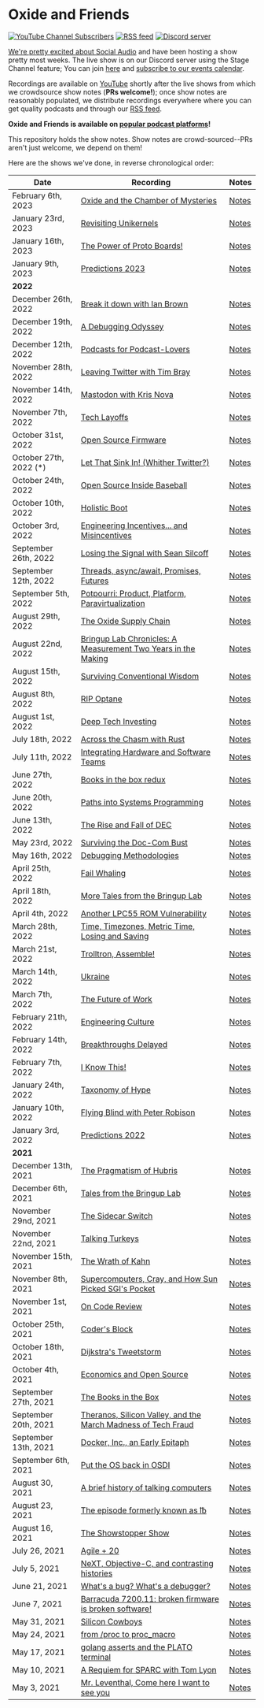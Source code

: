 # Oxide and Friends

[![YouTube Channel Subscribers](https://img.shields.io/youtube/channel/subscribers/UCFn4S3OexFT9YhxJ8GWdUYQ?style=flat-square)](https://www.youtube.com/channel/UCFn4S3OexFT9YhxJ8GWdUYQ)
[![RSS feed](https://img.shields.io/badge/RSS-Feed-green?style=flat-square)](https://feeds.transistor.fm/oxide-and-friends)
[![Discord server](https://img.shields.io/discord/1042492311080288306?label=stage)](https://discord.gg/gcQxNHAKCB)

[We're pretty excited about 
Social Audio](http://dtrace.org/blogs/bmc/2021/05/02/twitter-spaces-a-few-weeks-in/)
and have been hosting a show pretty most weeks. The live show is on our Discord
server using the Stage Channel feature; You can join
[here](https://discord.gg/gcQxNHAKCB) and [subscribe to our events
calendar](https://sesh.fyi/api/calendar/v2/iMdFbuFRupMwuTiwvXswNU.ics).

Recordings are available on
[YouTube](https://www.youtube.com/channel/UCFn4S3OexFT9YhxJ8GWdUYQ) shortly
after the live shows from which we crowdsource show notes (**PRs welcome!**);
once show notes are reasonably populated, we distribute recordings everywhere
where you can get quality podcasts and through our [RSS
feed](https://feeds.transistor.fm/oxide-and-friends).

**Oxide and Friends is available on [popular podcast platforms](https://oxide-and-friends.transistor.fm/)!**

This repository holds the show notes. Show notes are crowd-sourced--PRs aren't
just welcome, we depend on them!

Here are the shows we've done, in reverse chronological order:

| Date | Recording | Notes |
| ---- | ---- | ---- |
| February 6th, 2023 | [Oxide and the Chamber of Mysteries](https://youtu.be/NVZ80_tbkbc) | [Notes](./2023_02_06.md) |
| January 23rd, 2023 | [Revisiting Unikernels](https://youtu.be/2WLhwgBH-cg) | [Notes](./2023_01_23.md) |
| January 16th, 2023 | [The Power of Proto Boards!](https://youtu.be/XmiWIlFvSYs) | [Notes](./2023_01_16.md) |
| January 9th, 2023 | [Predictions 2023](https://youtu.be/6nQbe9EYFaw) | [Notes](./2023_01_09.md) |
| **2022** |||
| December 26th, 2022 | [Break it down with Ian Brown](https://youtu.be/AD7F1Y-pga0) | [Notes](./2022_12_26.md) |
| December 19th, 2022 | [A Debugging Odyssey](https://youtu.be/TulG3yTrLEE) | [Notes](./2022_12_19.md) |
| December 12th, 2022 | [Podcasts for Podcast-Lovers](https://youtu.be/aJDIhNsS9kM) | [Notes](./2022_12_12.md) |
| November 28th, 2022 | [Leaving Twitter with Tim Bray](https://youtu.be/GZF96XmmJg8) | [Notes](./2022_11_28.md) |
| November 14th, 2022 | [Mastodon with Kris Nova](https://youtu.be/2YvLYUYKEAs) | [Notes](./2022_11_14.md) |
| November 7th, 2022 | [Tech Layoffs](https://youtu.be/oBTMUc1Q5vY) | [Notes](./2022_11_07.md) |
| October 31st, 2022 | [Open Source Firmware](https://youtu.be/QAhHkz76NbI) | [Notes](./2022_10_31.md) |
| October 27th, 2022 (*) | [Let That Sink In! (Whither Twitter?)](https://youtu.be/RhXYXtyPz3Y) | [Notes](./2022_10_27_special.md) |
| October 24th, 2022 | [Open Source Inside Baseball](https://youtu.be/UygfNt5oLmM) | [Notes](./2022_10_24.md) |
| October 10th, 2022 | [Holistic Boot](https://youtu.be/KItJzncvjFk) | [Notes](./2022_10_10.md) |
| October 3rd, 2022 | [Engineering Incentives... and Misincentives](https://youtu.be/SU4WT5RZAPY) | [Notes](./2022_10_03.md) |
| September 26th, 2022| [Losing the Signal with Sean Silcoff](https://youtu.be/68TVcHeBsBU) | [Notes](./2022_09_26.md) |
| September 12th, 2022| [Threads, async/await, Promises, Futures](https://youtu.be/3aZctYSIJZQ) | [Notes](./2022_09_12.md) |
| September 5th, 2022| [Potpourri: Product, Platform, Paravirtualization](https://youtu.be/Xd9oIUItoAo) | [Notes](./2022_09_05.md) |
| August 29th, 2022| [The Oxide Supply Chain](https://youtu.be/e0UKvTHyzuk) | [Notes](./2022_08_29.md) |
| August 22nd, 2022| [Bringup Lab Chronicles: A Measurement Two Years in the Making](https://youtu.be/Mx59H47_07s) | [Notes](./2022_08_22.md) |
| August 15th, 2022| [Surviving Conventional Wisdom](https://youtu.be/eNIRGAWR52M) | [Notes](./2022_08_15.md) |
| August 8th, 2022| [RIP Optane](https://youtu.be/lf6a_32vvbU) | [Notes](./2022_08_08.md) |
| August 1st, 2022| [Deep Tech Investing](https://youtu.be/67sp1l_sDkw) | [Notes](./2022_08_01.md) |
| July 18th, 2022| [Across the Chasm with Rust](https://youtu.be/OqyqzFiP1P0) | [Notes](./2022_07_18.md) |
| July 11th, 2022| [Integrating Hardware and Software Teams](https://youtu.be/jsdj8gqLRJc) | [Notes](./2022_07_11.md) |
| June 27th, 2022| [Books in the box redux](https://youtu.be/V85oeH4Byy0) | [Notes](./2022_06_27.md) |
| June 20th, 2022| [Paths into Systems Programming](https://youtu.be/IG1JVKeeaGs) | [Notes](./2022_06_20.md) |
| June 13th, 2022| [The Rise and Fall of DEC](https://youtu.be/-m6GFs3GuU0) | [Notes](./2022_06_13.md) |
| May 23rd, 2022| [Surviving the Doc-Com Bust](https://youtu.be/hEIoCeqMbWU) | [Notes](./2022_05_23.md) |
| May 16th, 2022| [Debugging Methodologies](https://youtu.be/7B2y0-t0SKI) | [Notes](./2022_05_16.md) |
| April 25th, 2022| [Fail Whaling](https://youtu.be/rSVhwjFOIyU) | [Notes](./2022_04_25.md) |
| April 18th, 2022| [More Tales from the Bringup Lab](https://youtu.be/HCkuCkp3Zoo) | [Notes](./2022_04_18.md) |
| April 4th, 2022| [Another LPC55 ROM Vulnerability](https://youtu.be/mi_NKpwIrfI) | [Notes](./2022_04_04.md) |
| March 28th, 2022| [Time, Timezones, Metric Time, Losing and Saving](https://youtu.be/BHtfqleSHAs) | [Notes](./2022_03_28.md) |
| March 21st, 2022| [Trolltron, Assemble!](https://youtu.be/WrEef_bsWas) | [Notes](./2022_03_21.md) |
| March 14th, 2022| [Ukraine](https://youtu.be/EdJU8mSWzQk) | [Notes](./2022_03_14.md) |
| March 7th, 2022| [The Future of Work](https://youtu.be/GTluipbKeII) | [Notes](./2022_03_07.md) |
| February 21th, 2022| [Engineering Culture](https://youtu.be/w9MQJbC26h4) | [Notes](./2022_02_21.md) |
| February 14th, 2022| [Breakthroughs Delayed](https://youtu.be/MyGgkBxz-mg) | [Notes](./2022_02_14.md) |
| February 7th, 2022| [I Know This!](https://youtu.be/WsvJT6i_atw) | [Notes](./2022_02_07.md) |
| January 24th, 2022 | [Taxonomy of Hype](https://youtu.be/qrWgmkBfn9s) | [Notes](./2022_01_24.md) |
| January 10th, 2022 | [Flying Blind with Peter Robison](https://youtu.be/q6i9NPslfE4) | [Notes](./2022_01_10.md) |
| January 3rd, 2022 | [Predictions 2022](https://youtu.be/uZylf2gbg_E) | [Notes](./2022_01_03.md) |
| **2021** |||
| December 13th, 2021 | [The Pragmatism of Hubris](https://youtu.be/cypmufnPfLw) | [Notes](./2021_12_13.md) |
| December 6th, 2021 | [Tales from the Bringup Lab](https://www.youtube.com/watch?v=lhji-kP3Lhk) | [Notes](./2021_12_06.md) |
| November 29nd, 2021 | [The Sidecar Switch](https://youtu.be/yl24yHlLRy0) | [Notes](./2021_11_29.md) |
| November 22nd, 2021 | [Talking Turkeys](https://youtu.be/U10SuAHV8kQ) | [Notes](./2021_11_22.md) |
| November 15th, 2021 | [The Wrath of Kahn](https://youtu.be/oft5i5RzIC8) | [Notes](./2021_11_15.md) |
| November 8th, 2021 | [Supercomputers, Cray, and How Sun Picked SGI's Pocket](https://youtu.be/y07PyBrrzMw) | [Notes](./2021_11_08.md) |
| November 1st, 2021 | [On Code Review](https://youtu.be/JZdXDyeSvtc) | [Notes](./2021_11_01.md) |
| October 25th, 2021 | [Coder's Block](https://youtu.be/QGs5hlH6cLk) | [Notes](./2021_10_25.md) |
| October 18th, 2021 | [Dijkstra's Tweetstorm](https://youtu.be/D-Uzo7M-ioQ) | [Notes](./2021_10_18.md) |
| October 4th, 2021 | [Economics and Open Source](https://youtu.be/JDd8xGSP9DA) | [Notes](./2021_10_04.md) |
| September 27th, 2021 | [The Books in the Box](https://youtu.be/zrZAHO89XGk) | [Notes](./2021_09_27.md) |
| September 20th, 2021 | [Theranos, Silicon Valley, and the March Madness of Tech Fraud](https://youtu.be/YWdk9CKML2g) | [Notes](./2021_09_20.md) |
| September 13th, 2021 | [Docker, Inc., an Early Epitaph](https://youtu.be/l9LTJdT0sZ8) | [Notes](./2021_09_13.md) |
| September 6th, 2021 | [Put the OS back in OSDI](https://youtu.be/PVJfqjJJCkg) | [Notes](./2021_09_06.md) |
| August 30, 2021 | [A brief history of talking computers](https://youtu.be/b9GVJg0LRX4) | [Notes](./2021_08_30.md) |
| August 23, 2021 | [The episode formerly known as ℔](https://www.youtube.com/watch?v=-ZRv6EHaQYM) | [Notes](./2021_08_23.md) |
| August 16, 2021 | [The Showstopper Show](https://youtu.be/hlQuF75L4TE) | [Notes](./2021_08_16.md) |
| July 26, 2021 | [Agile + 20](https://youtu.be/3tp5EtPdPwY) | [Notes](./2021_07_26.md) |
| July 5, 2021 | [NeXT, Objective-C, and contrasting histories](https://youtu.be/2H9XQBdLB0Y) | [Notes](./2021_07_05.md) |
| June 21, 2021 | [What's a bug? What's a debugger?](https://youtu.be/UOucW3F7nCg) | [Notes](./2021_06_21.md) |
| June 7, 2021 | [Barracuda 7200.11: broken firmware is broken software!](https://youtu.be/qisoAIx8EE8) | [Notes](./2021_06_07.md) |
| May 31, 2021 | [Silicon Cowboys](https://www.youtube.com/watch?v=faY7kWHQuNE) | [Notes](./2021_05_31.md) |
| May 24, 2021 | [from /proc to proc_macro](https://youtu.be/85eApYSj3ic) | [Notes](./2021_05_24.md) |
| May 17, 2021 | [golang asserts and the PLATO terminal](https://youtu.be/8tJEwCvZWsg) | [Notes](./2021_05_17.md) |
| May 10, 2021 | [A Requiem for SPARC with Tom Lyon](https://youtu.be/79NNXn5Kr90) | [Notes](./2021_05_10.md) |
| May 3, 2021 | [Mr. Leventhal, Come here I want to see you](https://youtu.be/h-WSU3kiXVg) | [Notes](./2021_05_03.md) |
